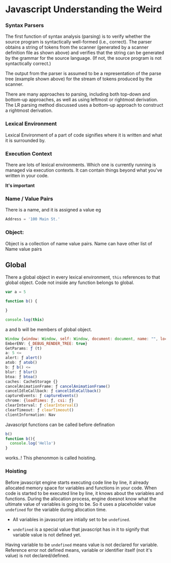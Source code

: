 # Javascript Understanding the Weird

### Syntax Parsers
The first function of syntax analysis (parsing) is to verify whether the source program is syntactically well-formed (i.e., correct).  The parser obtains a string of tokens from the scanner (generated by a scanner definition file as shown above) and verifies that the string can be generated by the grammar for the source language.  (If not, the source program is not syntactically correct.)

The output from the parser is assumed to be a representation of the parse tree (example shown above) for the stream of tokens produced by the scanner.

There are many approaches to parsing, including both top-down and bottom-up approaches, as well as using leftmost or rightmost derivation.  The LR parsing method discussed uses a bottom-up approach to construct a rightmost derivation.

### Lexical Environment
Lexical Environment of a part of code signifies where it is written and what it is surrounded by.

### Execution Context
There are lots of lexical environments. Which one is currently running is managed via execution contexts.
It can contain things beyond what you've written in your code.

**It's important**

### Name / Value Pairs
There is a name, and it is assigned a value
eg
```Python
Address = '100 Main St.'
```

### Object:
Object is a collection of name value pairs.
Name can have other list of Name value pairs

## Global
There a global object in every lexical environment, `this` references to that global object.
Code not inside any function belongs to global.

```Javascript
var a = 5

function b() {

}

console.log(this)
```

a and b will be members of global object.
```Javascript
Window {window: Window, self: Window, document: document, name: "", location: Location, …}
EmberENV: {_DEBUG_RENDER_TREE: true}
GetParams: ƒ (t)
a: 5 <=
alert: ƒ alert()
atob: ƒ atob()
b: ƒ b() <=
blur: ƒ blur()
btoa: ƒ btoa()
caches: CacheStorage {}
cancelAnimationFrame: ƒ cancelAnimationFrame()
cancelIdleCallback: ƒ cancelIdleCallback()
captureEvents: ƒ captureEvents()
chrome: {loadTimes: ƒ, csi: ƒ}
clearInterval: ƒ clearInterval()
clearTimeout: ƒ clearTimeout()
clientInformation: Nav
```

Javascript functions can be called before defination
```Javascript
b()
function b(){
  console.log('Hello')
}
```
works..!
This phenonmon is called hoisting.

### Hoisting
Before javascript engine starts executing code line by line, it already allocated memory space
for variables and functions in your code.
When code is started to be executed line by line, it knows about the variables and functions.
During the allocation process, engine doesnot know what the ultimate value of variables is going to be.
So it uses a placeholder value `undefined` for the variable during allocation time.
- All variables in javascript are intially set to be `undefined`.

- `undefined` is a special value that javascript has in it to signify that variable value is not defined yet.

Having variable to be `undefined` means value is not declared for variable.
Reference error not defined means, variable or identifier itself (not it's value) is not declared/defined.
